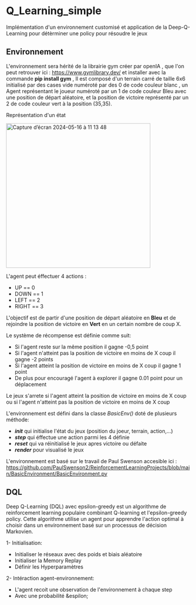 # Q_Learning_simple

Implémentation d'un environnement customisé et application de la Deep-Q-Learning pour détèrminer une policy pour résoudre le jeux

## Environnement 
L'environnement sera hérité de la librairie gym créer par openIA , que l'on peut retrouver ici : https://www.gymlibrary.dev/ et installer avec la commande **pip install gym** ,
Il est composé d'un terrain carré de taille 6x6 initialisé par des cases vide numéroté par des 0 de code couleur blanc , un Agent représentant le joueur numéroté par un 1 de code couleur Bleu avec une position de départ aléatoire, et la position de victoire représenté par un 2 de code couleur vert à la position (35,35).

Représentation d'un état 

<img width="393" alt="Capture d’écran 2024-05-16 à 11 13 48" src="https://github.com/JeromeUwU/Q_Learning_simple/assets/127997538/f22c813b-ec2e-41e1-8220-b0ad6931fe30">


L'agent peut éffectuer 4 actions :

- UP == 0
- DOWN == 1
- LEFT == 2
- RIGHT == 3

L'objectif est de partir d'une position de départ aléatoire en **Bleu** et de rejoindre la position de victoire en **Vert** en un certain nombre de coup X.

Le système de récompense est définie comme suit:
- Si l'agent reste sur la même position il gagne -0,5 point
- Si l'agent n'atteint pas la position de victoire en moins de X coup il gagne -2 points
- Si l'agent atteint la position de victoire en moins de X coup il gagne 1 point
- De plus pour encouragé l'agent à explorer il gagne 0.01 point pour un déplacement

Le jeux s'arrete si l'agent atteint la position de victoire en moins de X coup ou si l'agent n'atteint pas la position de victoire en moins de X coup

L'environnement est défini dans la classe *BasicEnv()* doté de plusieurs méthode:
- *__init__* qui initialise l'état du jeux (position du joeur, terrain, action,...)
- *__step__* qui éffectue une action parmi les 4 définie
- *__reset__* qui va réinitialisé le jeux apres victoire ou défaite
- *__render__* pour visualisé le jeux

L'environnement est basé sur le travail de Paul Swenson accesible ici : https://github.com/PaulSwenson2/ReinforcementLearningProjects/blob/main/BasicEnvironment/BasicEnvironment.py

## DQL

Deep Q-Learning (DQL) avec  epsilon-greedy est un algorithme de reinforcement learning populaire combinant Q-learning et l'epsilon-greedy policy.
Cette algorithme utilise un agent pour apprendre l'action optimal à choisir dans un environnement basé sur un processus de décision Markovien.

1- Initialisation:
  - Initialiser le réseaux avec des poids et biais aléatoire
  - Initialiser la Memory Replay
  - Définir les Hyperparamètres
    
2- Intéraction agent-environnement:
  - L'agent recoit une observation de l'environnement à chaque step
  - Avec une probabilité &espilon;










